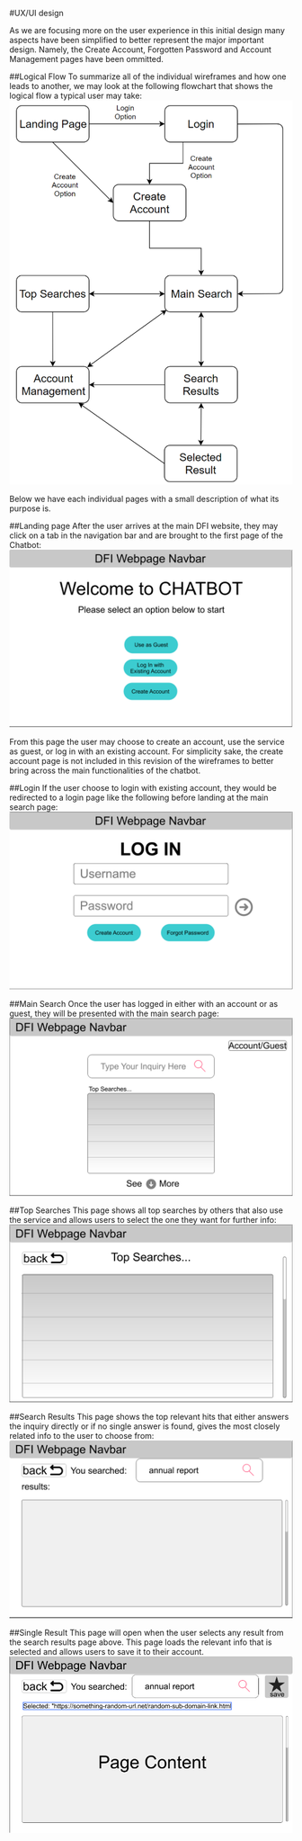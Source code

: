 #UX/UI design

As we are focusing more on the user experience in this initial design many aspects have been simplified to better represent the major important design.
Namely, the Create Account, Forgotten Password and Account Management pages have been ommitted.

##Logical Flow
To summarize all of the individual wireframes and how one leads to another, we may look at the following flowchart that shows the logical flow a typical user may take:
![flowchart](/assets/phase1/wireframes/flowchart.png)


Below we have each individual pages with a small description of what its purpose is.


##Landing page
After the user arrives at the main DFI website, they may click on a tab in the navigation bar and are brought to the first page of the Chatbot:
![home](/assets/phase1/wireframes/home.png)

From this page the user may choose to create an account, use the service as guest, or log in with an existing account.
For simplicity sake, the create account page is not included in this revision of the wireframes to better bring across the main functionalities of the chatbot.

##Login
If the user choose to login with existing account, they would be redirected to a login page like the following before landing at the main search page:
![login](/assets/phase1/wireframes/login.png)

##Main Search
Once the user has logged in either with an account or as guest, they will be presented with the main search page:
![mainsearch](/assets/phase1/wireframes/mainsearch.png)

##Top Searches
This page shows all top searches by others that also use the service and allows users to select the one they want for further info:
![topsearches](/assets/phase1/wireframes/topsearches.png)

##Search Results
This page shows the top relevant hits that either answers the inquiry directly or if no single answer is found, gives the most closely related info to the user to choose from:
![results](/assets/phase1/wireframes/searchresults.png)

##Single Result
This page will open when the user selects any result from the search results page above. This page loads the relevant info that is selected and allows users to save it to their account.
![single](/assets/phase1/wireframes/selectedresult.png)
